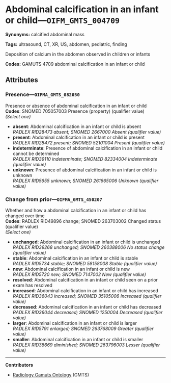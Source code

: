 # Abdominal calcification in an infant or child—`OIFM_GMTS_004709`

**Synonyms:** calcified abdominal mass

**Tags:** ultrasound, CT, XR, US, abdomen, pediatric, finding

Deposition of calcium in the abdomen observed in children or infants

**Codes:** GAMUTS 4709 abdominal calcification in an infant or child

## Attributes

### Presence—`OIFMA_GMTS_082050`

Presence or absence of abdominal calcification in an infant or child  
**Codes**: SNOMED 705057003 Presence (property) (qualifier value)  
*(Select one)*

- **absent**: Abdominal calcification in an infant or child is absent  
_RADLEX RID28473 absent; SNOMED 2667000 Absent (qualifier value)_
- **present**: Abdominal calcification in an infant or child is present  
_RADLEX RID28472 present; SNOMED 52101004 Present (qualifier value)_
- **indeterminate**: Presence of abdominal calcification in an infant or child cannot be determined  
_RADLEX RID39110 indeterminate; SNOMED 82334004 Indeterminate (qualifier value)_
- **unknown**: Presence of abdominal calcification in an infant or child is unknown  
_RADLEX RID5655 unknown; SNOMED 261665006 Unknown (qualifier value)_

### Change from prior—`OIFMA_GMTS_450207`

Whether and how a abdominal calcification in an infant or child has changed over time  
**Codes**: RADLEX RID49896 change; SNOMED 263703002 Changed status (qualifier value)  
*(Select one)*

- **unchanged**: Abdominal calcification in an infant or child is unchanged  
_RADLEX RID39268 unchanged; SNOMED 260388006 No status change (qualifier value)_
- **stable**: Abdominal calcification in an infant or child is stable  
_RADLEX RID5734 stable; SNOMED 58158008 Stable (qualifier value)_
- **new**: Abdominal calcification in an infant or child is new  
_RADLEX RID5720 new; SNOMED 7147002 New (qualifier value)_
- **resolved**: Abdominal calcification in an infant or child seen on a prior exam has resolved  
- **increased**: Abdominal calcification in an infant or child has increased  
_RADLEX RID36043 increased; SNOMED 35105006 Increased (qualifier value)_
- **decreased**: Abdominal calcification in an infant or child has decreased  
_RADLEX RID36044 decreased; SNOMED 1250004 Decreased (qualifier value)_
- **larger**: Abdominal calcification in an infant or child is larger  
_RADLEX RID5791 enlarged; SNOMED 263768009 Greater (qualifier value)_
- **smaller**: Abdominal calcification in an infant or child is smaller  
_RADLEX RID38669 diminished; SNOMED 263796003 Lesser (qualifier value)_

---

**Contributors**

- [Radiology Gamuts Ontology](https://gamuts.net/) (GMTS)